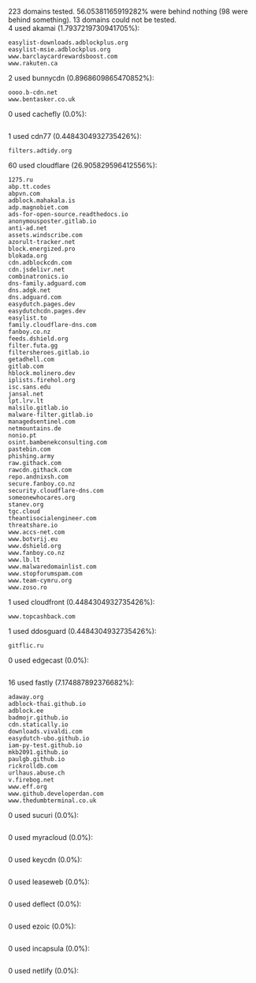 223 domains tested. 56.05381165919282% were behind nothing (98 were behind something). 13 domains could not be tested.<br>
4 used akamai (1.7937219730941705%):
```
easylist-downloads.adblockplus.org
easylist-msie.adblockplus.org
www.barclaycardrewardsboost.com
www.rakuten.ca
```

2 used bunnycdn (0.8968609865470852%):
```
oooo.b-cdn.net
www.bentasker.co.uk
```

0 used cachefly (0.0%):
```

```

1 used cdn77 (0.4484304932735426%):
```
filters.adtidy.org
```

60 used cloudflare (26.905829596412556%):
```
1275.ru
abp.tt.codes
abpvn.com
adblock.mahakala.is
adp.magnobiet.com
ads-for-open-source.readthedocs.io
anonymousposter.gitlab.io
anti-ad.net
assets.windscribe.com
azorult-tracker.net
block.energized.pro
blokada.org
cdn.adblockcdn.com
cdn.jsdelivr.net
combinatronics.io
dns-family.adguard.com
dns.adgk.net
dns.adguard.com
easydutch.pages.dev
easydutchcdn.pages.dev
easylist.to
family.cloudflare-dns.com
fanboy.co.nz
feeds.dshield.org
filter.futa.gg
filtersheroes.gitlab.io
getadhell.com
gitlab.com
hblock.molinero.dev
iplists.firehol.org
isc.sans.edu
jansal.net
lpt.lrv.lt
malsilo.gitlab.io
malware-filter.gitlab.io
managedsentinel.com
netmountains.de
nonio.pt
osint.bambenekconsulting.com
pastebin.com
phishing.army
raw.githack.com
rawcdn.githack.com
repo.andnixsh.com
secure.fanboy.co.nz
security.cloudflare-dns.com
someonewhocares.org
stanev.org
tgc.cloud
theantisocialengineer.com
threatshare.io
www.accs-net.com
www.botvrij.eu
www.dshield.org
www.fanboy.co.nz
www.lb.lt
www.malwaredomainlist.com
www.stopforumspam.com
www.team-cymru.org
www.zoso.ro
```

1 used cloudfront (0.4484304932735426%):
```
www.topcashback.com
```

1 used ddosguard (0.4484304932735426%):
```
gitflic.ru
```

0 used edgecast (0.0%):
```

```

16 used fastly (7.174887892376682%):
```
adaway.org
adblock-thai.github.io
adblock.ee
badmojr.github.io
cdn.statically.io
downloads.vivaldi.com
easydutch-ubo.github.io
iam-py-test.github.io
mkb2091.github.io
paulgb.github.io
rickrolldb.com
urlhaus.abuse.ch
v.firebog.net
www.eff.org
www.github.developerdan.com
www.thedumbterminal.co.uk
```

0 used sucuri (0.0%):
```

```

0 used myracloud (0.0%):
```

```

0 used keycdn (0.0%):
```

```

0 used leaseweb (0.0%):
```

```

0 used deflect (0.0%):
```

```

0 used ezoic (0.0%):
```

```

0 used incapsula (0.0%):
```

```

0 used netlify (0.0%):
```

```
